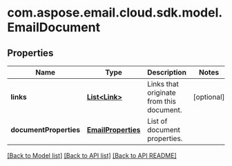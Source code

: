 
# com.aspose.email.cloud.sdk.model.EmailDocument

## Properties
Name | Type | Description | Notes
------------ | ------------- | ------------- | -------------
**links** | [**List&lt;Link&gt;**](Link.md) | Links that originate from this document.              |  [optional]
**documentProperties** | [**EmailProperties**](EmailProperties.md) | List of document properties.              | 


[[Back to Model list]](README.md#documentation-for-models) [[Back to API list]](README.md#documentation-for-api-endpoints) [[Back to API README]](README.md)

